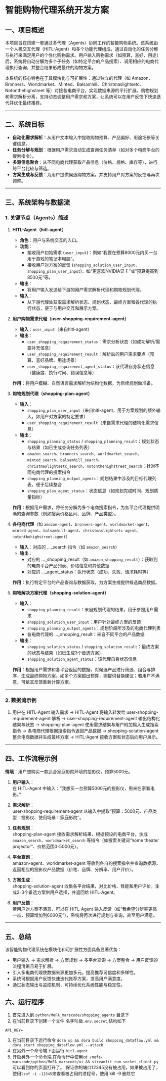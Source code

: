 
# **智能购物代理系统开发方案**

## **一、项目概述**

本项目旨在搭建一套通过多代理（Agents）协同工作的智能购物系统。该系统由一个人机交互代理（HITL-Agent）和多个功能代理组成，通过自动化的任务分解与执行来满足用户的个性化购物需求。用户输入购物需求（如预算、喜好、用途）后，系统将自动分解为多个子任务（如特定平台的产品搜索）、调用相应的电商代理执行查询，并整合结果形成最终的购物方案。

本系统的核心特色在于其模块化与可扩展性：通过独立的代理（如 Amazon、Bronners、Worldmarket、Minted、Balsamhill、Christmaslightsetc、Notonthehighstreet 等）对接各电商平台，实现数据来源的平行扩展。购物规划和需求解析分离，支持动态调整用户需求和方案，让系统可以在用户反馈下快速迭代并优化最终推荐。

---

## **二、系统目标**

- **自动化需求解析**：从用户文本输入中提取购物预算、产品偏好、用途场景等关键信息。
- **任务分解与规划**：根据用户需求自动生成查询任务清单（如对多个电商平台的搜索指令）。
- **多源信息聚合**：从不同电商代理获取产品信息（价格、规格、库存等），进行跨平台比较与筛选。
- **方案生成与反馈**：为用户提供候选购物方案，并支持用户对方案的反馈与再次调整。

---

## **三、系统架构与数据流**

### **1. 关键节点（Agents）简述**

1. **HITL-Agent（hitl-agent）**  
   - **角色**：用户与系统交互的入口。  
   - **功能**：  
     - 接收用户初始需求 (`user_input`)：例如“我要在预算8000元内买一台用于游戏的笔记本电脑”。  
     - 接收用户对方案的反馈 (`shopping_solution_user_input`、`shopping_plan_user_input`)，如“更喜欢NVIDIA显卡”或“预算提高到8500元”等。  
   - **输出**：  
     - 将用户输入发送给下游的用户需求解析代理和购物规划代理。
   - **输入**：  
     - 从下游代理处获取需求解析状态、规划状态、最终方案和各代理的执行状态，便于与用户交互和展示方案。

2. **用户购物需求代理（user-shopping-requirement-agent）**  
   - **输入**：`user_input`（来自hitl-agent）  
   - **输出**：  
     - `user_shopping_requirement_status`：需求分析状态（如成功解析/需要补充信息）  
     - `user_shopping_requirement_result`：解析后的用户需求要点（预算、喜好品牌、用途场景）  
     - `user_shopping_requirement_agent_status`：该代理自身状态信息（健康度、执行时间、错误信息等）

   **作用**：将用户模糊、自然语言需求解析为结构化数据，为后续规划做准备。

3. **购物规划代理（shopping-plan-agent）**  
   - **输入**：  
     - `shopping_plan_user_input`（来自hitl-agent，用于方案规划的额外输入，如用户对方案的特定要求）  
     - `user_shopping_requirement_result`（来自需求代理的结构化需求信息）
   - **输出**：  
     - `shopping_planning_status` / `shopping_planning_result`：规划状态与结果（如已生成查询任务列表）  
     - `amazon_search`、`bronners_search`、`worldmarket_search`、`minted_search`、`balsamhill_search`、`christmaslightsetc_search`、`notonthehighstreet_search`：针对不同电商代理的搜索指令  
     - `shopping_planning_output_agents`：规划结果中涉及的目标代理列表，便于后续整合  
     - `shopping_plan_agent_status`：状态信息（如规划完成时间、规划质量指标）

   **作用**：根据用户需求，将任务分解为多个电商搜索指令，为各平台代理提供明确的查询参数（例如搜索价格区间、品牌、产品类型）。

4. **各电商代理**（如 `amazon-agent`、`bronners-agent`、`worldmarket-agent`、`minted-agent`、`balsamhill-agent`、`christmaslightsetc-agent`、`notonthehighstreet-agent`）  
   - **输入**：对应的 ..._search 指令（如 `amazon_search`）  
   - **输出**：  
     - 对应的 ..._shopping_result（如 `amazon_shopping_result`）：获取到的电商平台产品列表、价格信息和其他数据  
     - 对应的 ..._agent_status：执行状态（成功、失败、请求耗时等）

   **作用**：执行特定平台的产品查询与数据获取，为方案生成提供候选商品数据。

5. **购物解决方案代理（shopping-solution-agent）**  
   - **输入**：  
     - `shopping_planning_result`：来自规划代理的结果，用于参照用户需求  
     - `shopping_solution_user_input`：用户针对最终方案的反馈  
     - `shopping_planning_output_agents`：规划阶段所涉及的电商代理列表  
     - 各电商代理的 ..._shopping_result：来自不同平台的产品数据
   - **输出**：  
     - `shopping_solution_status` / `shopping_solution_result`：最终方案的状态与结果（如已生成3个备选方案）  
     - `shopping_solution_agent_status`：该代理自身状态信息

   **作用**：根据用户需求和各平台返回的数据，对候选产品进行筛选、组合与排序，生成最终购物方案。如多个方案超出预算，则提供替换建议；若用户不满意，可依其反馈重新计算方案。

---

### **2. 数据流示例**

1. 用户在 HITL-Agent 输入需求 → HITL-Agent 将输入转发给 user-shopping-requirement-agent 解析 → user-shopping-requirement-agent 输出结构化结果与状态 → shopping-plan-agent 使用需求结果与用户附加输入生成搜索指令 → 各电商代理根据搜索指令返回产品数据 → shopping-solution-agent 整合电商数据并生成最终方案 → HITL-Agent 接收方案和状态后向用户展示。

---

## **四、工作流程示例**

**情境**：用户想购买一款适合家庭影院环境的投影仪，预算5000元。

1. **用户输入**：  
   在 HITL-Agent 中输入：“我想买一台预算5000元的投影仪，用来在家看电影。”

2. **需求解析**：  
   user-shopping-requirement-agent 从输入中提取“预算：5000元、产品类型：投影仪、使用场景：家庭影院”。

3. **任务规划**：  
   shopping-plan-agent 接收需求解析结果，根据预设的电商平台，生成 `amazon_search`、`worldmarket_search` 等指令（如搜索关键词“home theater projector”、价格范围0-5000元）。

4. **平台查询**：  
   amazon-agent、worldmarket-agent 等收到各自的搜索指令并查询数据源，返回相应的投影仪产品数据（价格、品牌、分辨率、用户评价）。

5. **方案生成**：  
   shopping-solution-agent 收集各平台结果，对比价格、性能和用户评价，生成2-3个备选方案供用户选择，并返回给 HITL-Agent。

6. **用户反馈**：  
   若用户对方案不满意，可以在 HITL-Agent 输入反馈（如“我希望分辨率更高一点，预算增加到6000元”），系统将再次进行规划与查询，直至用户满意。

---



## **五、总结**

该智能购物代理系统在模块化和可扩展性方面具备显著优势：  
- 用户输入 → 需求解析 → 方案规划 → 多平台查询 → 方案整合 → 用户反馈的流程清晰且易于扩展。  
- 引入多电商代理使数据来源更加多元，提高推荐可信度和多样性。  
- 系统可根据用户反馈快速迭代推荐方案，提高用户满意度。  
- 通过状态输出与监控机制，可持续优化系统性能与稳定性。


## **六、运行程序**

1. 首先进入到 `python/MoFA_marscode/shopping_agents` 目录下 
2. 在当前目录下创建一个文件 名字叫做`.env.secret`,结构如下
~~~
API_KEY=
~~~
3. 在当前目录下运行命令 `dora up && dora build shopping_dataflow.yml && dora start shopping_dataflow.yml --attach`
4. 在另外一个命令端下面运行 `hitl-agent`
5. 开启另外一个命令端,在命令行中使用`cd /mofa-marscode/python/MoFA_marscode/ui && streamlit run socket_client.py` 可以看到你的页面打开了。 保证你的端口12345没有被占用，如果被占用了，使用`lsof -i :12345`来查看被占用的进程号，使用  kill -9 删除它

